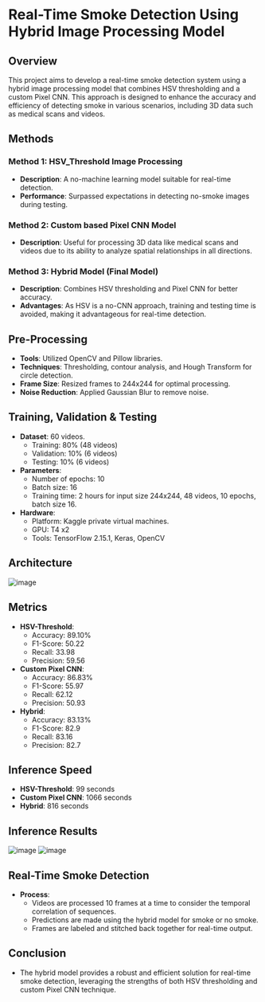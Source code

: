# Real-Time Smoke Detection Using Hybrid Image Processing Model

## Overview

This project aims to develop a real-time smoke detection system using a hybrid image processing model that combines HSV thresholding and a custom Pixel CNN. This approach is designed to enhance the accuracy and efficiency of detecting smoke in various scenarios, including 3D data such as medical scans and videos.

## Methods

### Method 1: HSV_Threshold Image Processing
- **Description**: A no-machine learning model suitable for real-time detection.
- **Performance**: Surpassed expectations in detecting no-smoke images during testing.

### Method 2: Custom based Pixel CNN Model
- **Description**: Useful for processing 3D data like medical scans and videos due to its ability to analyze spatial relationships in all directions.

### Method 3: Hybrid Model (Final Model)
- **Description**: Combines HSV thresholding and Pixel CNN for better accuracy.
- **Advantages**: As HSV is a no-CNN approach, training and testing time is avoided, making it advantageous for real-time detection.

## Pre-Processing
- **Tools**: Utilized OpenCV and Pillow libraries.
- **Techniques**: Thresholding, contour analysis, and Hough Transform for circle detection.
- **Frame Size**: Resized frames to 244x244 for optimal processing.
- **Noise Reduction**: Applied Gaussian Blur to remove noise.

## Training, Validation & Testing
- **Dataset**: 60 videos.
  - Training: 80% (48 videos)
  - Validation: 10% (6 videos)
  - Testing: 10% (6 videos)
- **Parameters**: 
  - Number of epochs: 10
  - Batch size: 16
  - Training time: 2 hours for input size 244x244, 48 videos, 10 epochs, batch size 16.
- **Hardware**: 
  - Platform: Kaggle private virtual machines.
  - GPU: T4 x2
  - Tools: TensorFlow 2.15.1, Keras, OpenCV

## Architecture
![image](https://github.com/JazzBlaze/surgical-smoke-detection/assets/141245778/004dd4dd-a651-4fbb-9f73-75ebbaea0130)


## Metrics
- **HSV-Threshold**:
  - Accuracy: 89.10%
  - F1-Score: 50.22
  - Recall: 33.98
  - Precision: 59.56
- **Custom Pixel CNN**:
  - Accuracy: 86.83%
  - F1-Score: 55.97
  - Recall: 62.12
  - Precision: 50.93
- **Hybrid**:
  - Accuracy: 83.13%
  - F1-Score: 82.9
  - Recall: 83.16
  - Precision: 82.7

## Inference Speed
- **HSV-Threshold**: 99 seconds
- **Custom Pixel CNN**: 1066 seconds
- **Hybrid**: 816 seconds

## Inference Results
![image](https://github.com/JazzBlaze/surgical-smoke-detection/assets/141245778/c5a6b772-ed45-4510-8a07-447d6fe99f3d)
![image](https://github.com/JazzBlaze/surgical-smoke-detection/assets/141245778/05c10a97-47d0-4d5b-ad62-76aabde64086)

## Real-Time Smoke Detection
- **Process**: 
  - Videos are processed 10 frames at a time to consider the temporal correlation of sequences.
  - Predictions are made using the hybrid model for smoke or no smoke.
  - Frames are labeled and stitched back together for real-time output.

## Conclusion
- The hybrid model provides a robust and efficient solution for real-time smoke detection, leveraging the strengths of both HSV thresholding and custom Pixel CNN technique.
